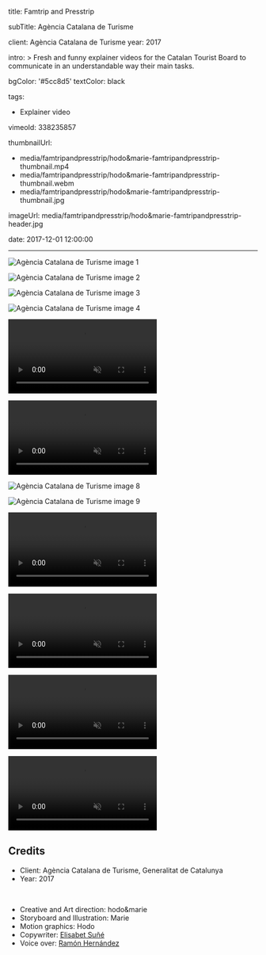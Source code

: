title: Famtrip and Presstrip

subTitle: Agència Catalana de Turisme

client: Agència Catalana de Turisme
year: 2017

intro: >
  Fresh and funny explainer videos for the Catalan Tourist Board to communicate in an understandable way their main tasks.

bgColor: '#5cc8d5'
textColor: black

tags:
  - Explainer video

vimeoId: 338235857

thumbnailUrl:
  - media/famtripandpresstrip/hodo&marie-famtripandpresstrip-thumbnail.mp4
  - media/famtripandpresstrip/hodo&marie-famtripandpresstrip-thumbnail.webm
  - media/famtripandpresstrip/hodo&marie-famtripandpresstrip-thumbnail.jpg

imageUrl: media/famtripandpresstrip/hodo&marie-famtripandpresstrip-header.jpg

date: 2017-12-01 12:00:00



---

<!-- This is a 2x gallery sample -->
<!-- Always add a linebreak between images -->
<!-- It needs two images between paragraph tags -->
<div class="gallery gallery-2">

![Agència Catalana de Turisme image 1](/media/famtripandpresstrip/hodo&marie-famtripandpresstrip-01.jpg)

![Agència Catalana de Turisme image 2](/media/famtripandpresstrip/hodo&marie-famtripandpresstrip-02.jpg)

</div>


<div class="gallery gallery-2">

![Agència Catalana de Turisme image 3](/media/famtripandpresstrip/hodo&marie-famtripandpresstrip-03.jpg)

![Agència Catalana de Turisme image 4](/media/famtripandpresstrip/hodo&marie-famtripandpresstrip-04.jpg)

</div>


<!-- This is a 2x VIDEO gallery -->
<!-- Always add a linebreak between images -->
<!-- It needs two images between paragraph tags -->
<div class="gallery gallery-video gallery-video gallery-2">

<p>
	<video playsinline="playsinline" muted>
			<source src="/media/famtripandpresstrip/hodo&marie-famtripandpresstrip-06.mp4" type="video/mp4">
			<source src="/media/famtripandpresstrip/hodo&marie-famtripandpresstrip-06.webm" type="video/webm">
	</video>
</p>

<p>
	<video playsinline="playsinline" muted>
			<source src="/media/famtripandpresstrip/hodo&marie-famtripandpresstrip-10.mp4" type="video/mp4">
			<source src="/media/famtripandpresstrip/hodo&marie-famtripandpresstrip-10.webm" type="video/webm">
	</video>
</p>


</div>


<!-- This is a 2x gallery sample -->
<!-- Always add a linebreak between images -->
<!-- It needs two images between paragraph tags -->
<div class="gallery gallery-2">

![Agència Catalana de Turisme image 8](/media/famtripandpresstrip/hodo&marie-famtripandpresstrip-08.jpg)

![Agència Catalana de Turisme image 9](/media/famtripandpresstrip/hodo&marie-famtripandpresstrip-09.jpg)

</div>



<!-- This is a 2x VIDEO gallery -->
<!-- Always add a linebreak between images -->
<!-- It needs two images between paragraph tags -->
<div class="gallery gallery-video gallery-video gallery-2">

<p>
	<video playsinline="playsinline" muted>
			<source src="/media/famtripandpresstrip/hodo&marie-famtripandpresstrip-11.mp4" type="video/mp4">
			<source src="/media/famtripandpresstrip/hodo&marie-famtripandpresstrip-11.webm" type="video/webm">
	</video>
</p>

<p>
	<video playsinline="playsinline" muted>
			<source src="/media/famtripandpresstrip/hodo&marie-famtripandpresstrip-12.mp4" type="video/mp4">
			<source src="/media/famtripandpresstrip/hodo&marie-famtripandpresstrip-12.webm" type="video/webm">
	</video>
</p>


</div>


<!-- This is a 2x VIDEO gallery -->
<!-- Always add a linebreak between images -->
<!-- It needs two images between paragraph tags -->
<div class="gallery gallery-video gallery-2">

<p>
	<video playsinline="playsinline" muted>
			<source src="/media/famtripandpresstrip/hodo&marie-famtripandpresstrip-13.mp4" type="video/mp4">
			<source src="/media/famtripandpresstrip/hodo&marie-famtripandpresstrip-13.webm" type="video/webm">
	</video>
</p>

<p>
	<video playsinline="playsinline" muted>
			<source src="/media/famtripandpresstrip/hodo&marie-famtripandpresstrip-14.mp4" type="video/mp4">
			<source src="/media/famtripandpresstrip/hodo&marie-famtripandpresstrip-14.webm" type="video/webm">
	</video>
</p>


</div>

<!-- Sample credits section -->
## Credits

* Client: Agència Catalana de Turisme, Generalitat de Catalunya
* Year: 2017  
  
<br>

* Creative and Art direction: hodo&marie
* Storyboard and Illustration: Marie
* Motion graphics: Hodo
* Copywriter: <a href="https://cargocollective.com/elisabetsune" target="_blank">Elisabet Suñé</a>
* Voice over: <a href="http://www.ramonhernandez.cat/" target="_blank">Ramón Hernández</a>